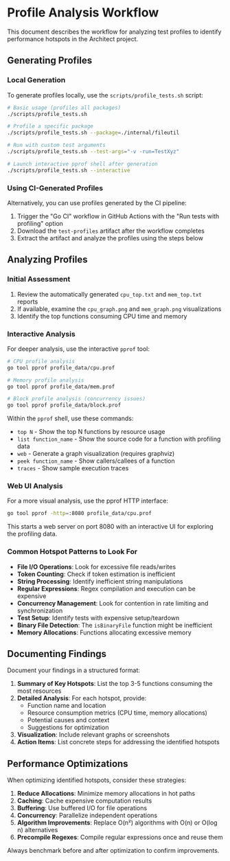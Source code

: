 # Profile Analysis Workflow

This document describes the workflow for analyzing test profiles to identify performance hotspots in the Architect project.

## Generating Profiles

### Local Generation

To generate profiles locally, use the `scripts/profile_tests.sh` script:

```bash
# Basic usage (profiles all packages)
./scripts/profile_tests.sh

# Profile a specific package
./scripts/profile_tests.sh --package=./internal/fileutil

# Run with custom test arguments
./scripts/profile_tests.sh --test-args="-v -run=TestXyz"

# Launch interactive pprof shell after generation
./scripts/profile_tests.sh --interactive
```

### Using CI-Generated Profiles

Alternatively, you can use profiles generated by the CI pipeline:

1. Trigger the "Go CI" workflow in GitHub Actions with the "Run tests with profiling" option
2. Download the `test-profiles` artifact after the workflow completes
3. Extract the artifact and analyze the profiles using the steps below

## Analyzing Profiles

### Initial Assessment

1. Review the automatically generated `cpu_top.txt` and `mem_top.txt` reports
2. If available, examine the `cpu_graph.png` and `mem_graph.png` visualizations
3. Identify the top functions consuming CPU time and memory

### Interactive Analysis

For deeper analysis, use the interactive `pprof` tool:

```bash
# CPU profile analysis
go tool pprof profile_data/cpu.prof

# Memory profile analysis
go tool pprof profile_data/mem.prof

# Block profile analysis (concurrency issues)
go tool pprof profile_data/block.prof
```

Within the `pprof` shell, use these commands:

- `top N` - Show the top N functions by resource usage
- `list function_name` - Show the source code for a function with profiling data
- `web` - Generate a graph visualization (requires graphviz)
- `peek function_name` - Show callers/callees of a function
- `traces` - Show sample execution traces

### Web UI Analysis

For a more visual analysis, use the pprof HTTP interface:

```bash
go tool pprof -http=:8080 profile_data/cpu.prof
```

This starts a web server on port 8080 with an interactive UI for exploring the profiling data.

### Common Hotspot Patterns to Look For

- **File I/O Operations**: Look for excessive file reads/writes
- **Token Counting**: Check if token estimation is inefficient
- **String Processing**: Identify inefficient string manipulations
- **Regular Expressions**: Regex compilation and execution can be expensive
- **Concurrency Management**: Look for contention in rate limiting and synchronization
- **Test Setup**: Identify tests with expensive setup/teardown
- **Binary File Detection**: The `isBinaryFile` function might be inefficient
- **Memory Allocations**: Functions allocating excessive memory

## Documenting Findings

Document your findings in a structured format:

1. **Summary of Key Hotspots**: List the top 3-5 functions consuming the most resources
2. **Detailed Analysis**: For each hotspot, provide:
   - Function name and location
   - Resource consumption metrics (CPU time, memory allocations)
   - Potential causes and context
   - Suggestions for optimization
3. **Visualization**: Include relevant graphs or screenshots
4. **Action Items**: List concrete steps for addressing the identified hotspots

## Performance Optimizations

When optimizing identified hotspots, consider these strategies:

1. **Reduce Allocations**: Minimize memory allocations in hot paths
2. **Caching**: Cache expensive computation results
3. **Buffering**: Use buffered I/O for file operations
4. **Concurrency**: Parallelize independent operations
5. **Algorithm Improvements**: Replace O(n²) algorithms with O(n) or O(log n) alternatives
6. **Precompile Regexes**: Compile regular expressions once and reuse them

Always benchmark before and after optimization to confirm improvements.